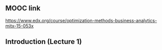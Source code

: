 ## MOOC link 
https://www.edx.org/course/optimization-methods-business-analytics-mitx-15-053x
## Introduction (Lecture 1)
